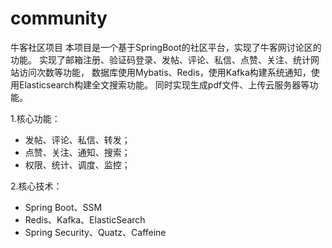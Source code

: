 # community
牛客社区项目
本项目是一个基于SpringBoot的社区平台，实现了牛客网讨论区的功能。
实现了邮箱注册、验证码登录、发帖、评论、私信、点赞、关注、统计网站访问次数等功能，
数据库使用Mybatis、Redis，使用Kafka构建系统通知，使用Elasticsearch构建全文搜索功能。
同时实现生成pdf文件、上传云服务器等功能。

1.核心功能：
- 发帖、评论、私信、转发；
- 点赞、关注、通知、搜索；
- 权限、统计、调度、监控；


2.核心技术：
- Spring Boot、SSM
- Redis、Kafka、ElasticSearch
- Spring Security、Quatz、Caffeine